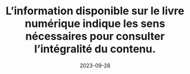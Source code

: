 ---
N: 
Rubrique: 
title: L’information disponible sur le livre numérique indique les sens  nécessaires pour consulter l’intégralité du contenu. 
detail:  
categories: [" Informations avant achat"]
agrege: O0000-E083
opquast: '0000'
indiceebook: '83'
description: "Règle n° 083"
weight:  083
actif: '1'
layout: rules
date: 2023-09-28
tags: ["", ""]
objectif: ["", ""]
Meo: ""
Controle: ""
Auteur: ""
---